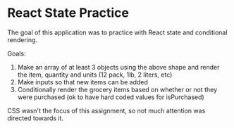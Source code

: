 # React State Practice

The goal of this application was to practice with React state and conditional rendering.

Goals:

1. Make an array of at least 3 objects using the above shape and render the item, quantity and units (12 pack, 1lb, 2 liters, etc)
2. Make inputs so that new items can be added
3. Conditionally render the grocery items based on whether or not they were purchased (ok to have hard coded values for isPurchased)

CSS wasn't the focus of this assignment, so not much attention was directed towards it.
